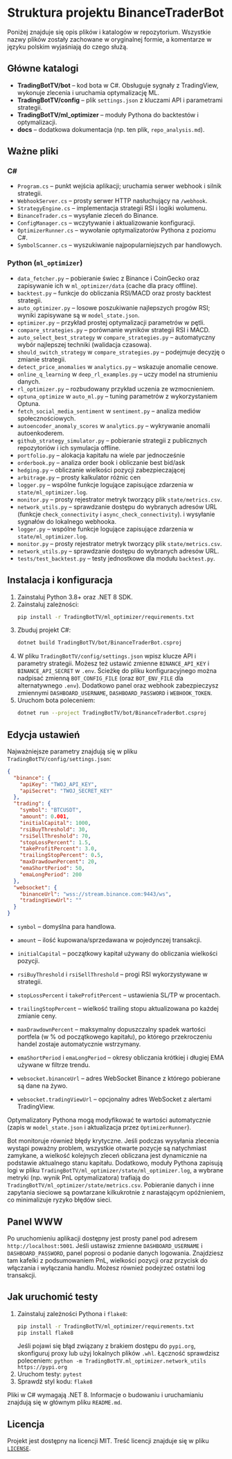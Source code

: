 # Struktura projektu BinanceTraderBot

Poniżej znajduje się opis plików i katalogów w repozytorium. Wszystkie nazwy plików zostały zachowane w oryginalnej formie, a komentarze w języku polskim wyjaśniają do czego służą.

## Główne katalogi

- **TradingBotTV/bot** – kod bota w C#. Obsługuje sygnały z TradingView, wykonuje zlecenia i uruchamia optymalizację ML.
- **TradingBotTV/config** – plik `settings.json` z kluczami API i parametrami strategii.
- **TradingBotTV/ml_optimizer** – moduły Pythona do backtestów i optymalizacji.
- **docs** – dodatkowa dokumentacja (np. ten plik, `repo_analysis.md`).

## Ważne pliki

### C#
- `Program.cs` – punkt wejścia aplikacji; uruchamia serwer webhook i silnik strategii.
- `WebhookServer.cs` – prosty serwer HTTP nasłuchujący na `/webhook`.
- `StrategyEngine.cs` – implementacja strategii RSI i logiki wolumenu.
- `BinanceTrader.cs` – wysyłanie zleceń do Binance.
- `ConfigManager.cs` – wczytywanie i aktualizowanie konfiguracji.
- `OptimizerRunner.cs` – wywołanie optymalizatorów Pythona z poziomu C#.
- `SymbolScanner.cs` – wyszukiwanie najpopularniejszych par handlowych.

### Python (`ml_optimizer`)
- `data_fetcher.py` – pobieranie świec z Binance i CoinGecko oraz zapisywanie ich w `ml_optimizer/data` (cache dla pracy offline).
- `backtest.py` – funkcje do obliczania RSI/MACD oraz prosty backtest strategii.
- `auto_optimizer.py` – losowe poszukiwanie najlepszych progów RSI; wyniki zapisywane są w `model_state.json`.
- `optimizer.py` – przykład prostej optymalizacji parametrów w pętli.
- `compare_strategies.py` – porównanie wyników strategii RSI i MACD.
- `auto_select_best_strategy` w `compare_strategies.py` – automatyczny wybór najlepszej techniki (walidacja czasowa).
- `should_switch_strategy` w `compare_strategies.py` – podejmuje decyzję o zmianie strategii.
- `detect_price_anomalies` w `analytics.py` – wskazuje anomalie cenowe.
- `online_q_learning` w `deep_rl_examples.py` – uczy model na strumieniu danych.
- `rl_optimizer.py` – rozbudowany przykład uczenia ze wzmocnieniem.
- `optuna_optimize` w `auto_ml.py` – tuning parametrów z wykorzystaniem Optuna.
- `fetch_social_media_sentiment` w `sentiment.py` – analiza mediów społecznościowych.
- `autoencoder_anomaly_scores` w `analytics.py` – wykrywanie anomalii autoenkoderem.
- `github_strategy_simulator.py` – pobieranie strategii z publicznych repozytoriów
  i ich symulacja offline.
- `portfolio.py` – alokacja kapitału na wiele par jednocześnie
- `orderbook.py` – analiza order book i obliczanie best bid/ask
- `hedging.py` – obliczanie wielkości pozycji zabezpieczającej
- `arbitrage.py` – prosty kalkulator różnic cen
- `logger.py` – wspólne funkcje logujące zapisujące zdarzenia w `state/ml_optimizer.log`.
- `monitor.py` – prosty rejestrator metryk tworzący plik `state/metrics.csv`.
- `network_utils.py` – sprawdzanie dostępu do wybranych adresów URL (funkcje
  `check_connectivity` i `async_check_connectivity`).
  i wysyłanie sygnałów do lokalnego webhooka.
- `logger.py` – wspólne funkcje logujące zapisujące zdarzenia w `state/ml_optimizer.log`.
- `monitor.py` – prosty rejestrator metryk tworzący plik `state/metrics.csv`.
- `network_utils.py` – sprawdzanie dostępu do wybranych adresów URL.
- `tests/test_backtest.py` – testy jednostkowe dla modułu `backtest.py`.

## Instalacja i konfiguracja

1. Zainstaluj Python 3.8+ oraz .NET 8 SDK.
2. Zainstaluj zależności:
   ```bash
   pip install -r TradingBotTV/ml_optimizer/requirements.txt
   ```
3. Zbuduj projekt C#:
   ```bash
   dotnet build TradingBotTV/bot/BinanceTraderBot.csproj
   ```
4. W pliku `TradingBotTV/config/settings.json` wpisz klucze API i parametry
   strategii. Możesz też ustawić zmienne `BINANCE_API_KEY` i
   `BINANCE_API_SECRET` w `.env`. Ścieżkę do pliku konfiguracyjnego można
   nadpisać zmienną `BOT_CONFIG_FILE` (oraz `BOT_ENV_FILE` dla alternatywnego
   `.env`). Dodatkowo panel oraz webhook zabezpieczysz zmiennymi
   `DASHBOARD_USERNAME`, `DASHBOARD_PASSWORD` i `WEBHOOK_TOKEN`.
5. Uruchom bota poleceniem:
   ```bash
   dotnet run --project TradingBotTV/bot/BinanceTraderBot.csproj
   ```

## Edycja ustawień

Najważniejsze parametry znajdują się w pliku `TradingBotTV/config/settings.json`:

```json
{
  "binance": {
    "apiKey": "TWOJ_API_KEY",
    "apiSecret": "TWOJ_SECRET_KEY"
  },
  "trading": {
    "symbol": "BTCUSDT",
    "amount": 0.001,
    "initialCapital": 1000,
    "rsiBuyThreshold": 30,
    "rsiSellThreshold": 70,
    "stopLossPercent": 1.5,
    "takeProfitPercent": 3.0,
    "trailingStopPercent": 0.5,
    "maxDrawdownPercent": 20,
    "emaShortPeriod": 50,
    "emaLongPeriod": 200
  },
  "websocket": {
    "binanceUrl": "wss://stream.binance.com:9443/ws",
    "tradingViewUrl": ""
  }
}
```

- `symbol` – domyślna para handlowa.
- `amount` – ilość kupowana/sprzedawana w pojedynczej transakcji.
- `initialCapital` – początkowy kapitał używany do obliczania wielkości pozycji.
- `rsiBuyThreshold` i `rsiSellThreshold` – progi RSI wykorzystywane w strategii.
- `stopLossPercent` i `takeProfitPercent` – ustawienia SL/TP w procentach.
- `trailingStopPercent` – wielkość trailing stopu aktualizowana po każdej zmianie ceny.
- `maxDrawdownPercent` – maksymalny dopuszczalny spadek wartości portfela (w % od początkowego kapitału), po którego przekroczeniu handel zostaje automatycznie wstrzymany.
- `emaShortPeriod` i `emaLongPeriod` – okresy obliczania krótkiej i długiej EMA używane w filtrze trendu.

- `websocket.binanceUrl` – adres WebSocket Binance z którego pobierane są dane na żywo.
- `websocket.tradingViewUrl` – opcjonalny adres WebSocket z alertami TradingView.

Optymalizatory Pythona mogą modyfikować te wartości automatycznie (zapis w `model_state.json` i aktualizacja przez `OptimizerRunner`).

Bot monitoruje również błędy krytyczne. Jeśli podczas wysyłania zlecenia wystąpi poważny problem, wszystkie otwarte pozycje są natychmiast zamykane, a wielkość kolejnych zleceń obliczana jest dynamicznie na podstawie aktualnego stanu kapitału.
Dodatkowo, moduły Pythona zapisują logi w pliku `TradingBotTV/ml_optimizer/state/ml_optimizer.log`, a wybrane metryki (np. wynik PnL optymalizatora) trafiają do `TradingBotTV/ml_optimizer/state/metrics.csv`. Pobieranie danych i inne zapytania sieciowe są powtarzane kilkukrotnie z narastającym opóźnieniem, co minimalizuje ryzyko błędów sieci.

## Panel WWW

Po uruchomieniu aplikacji dostępny jest prosty panel pod adresem `http://localhost:5001`.
Jeśli ustawisz zmienne `DASHBOARD_USERNAME` i `DASHBOARD_PASSWORD`, panel
poprosi o podanie danych logowania. Znajdziesz tam kafelki z podsumowaniem PnL,
wielkości pozycji oraz przycisk do włączania i wyłączania handlu. Możesz
również podejrzeć ostatni log transakcji.

## Jak uruchomić testy

1. Zainstaluj zależności Pythona i `flake8`:
   ```bash
   pip install -r TradingBotTV/ml_optimizer/requirements.txt
   pip install flake8
   ```
   Jeśli pojawi się błąd związany z brakiem dostępu do `pypi.org`, skonfiguruj
   proxy lub użyj lokalnych plików `.whl`. Łączność sprawdzisz poleceniem:
   `python -m TradingBotTV.ml_optimizer.network_utils https://pypi.org`
2. Uruchom testy: `pytest`
3. Sprawdź styl kodu: `flake8`

Pliki w C# wymagają .NET 8. Informacje o budowaniu i uruchamianiu znajdują się w głównym pliku `README.md`.

## Licencja

Projekt jest dostępny na licencji MIT. Treść licencji znajduje się w pliku
[`LICENSE`](../LICENSE).

